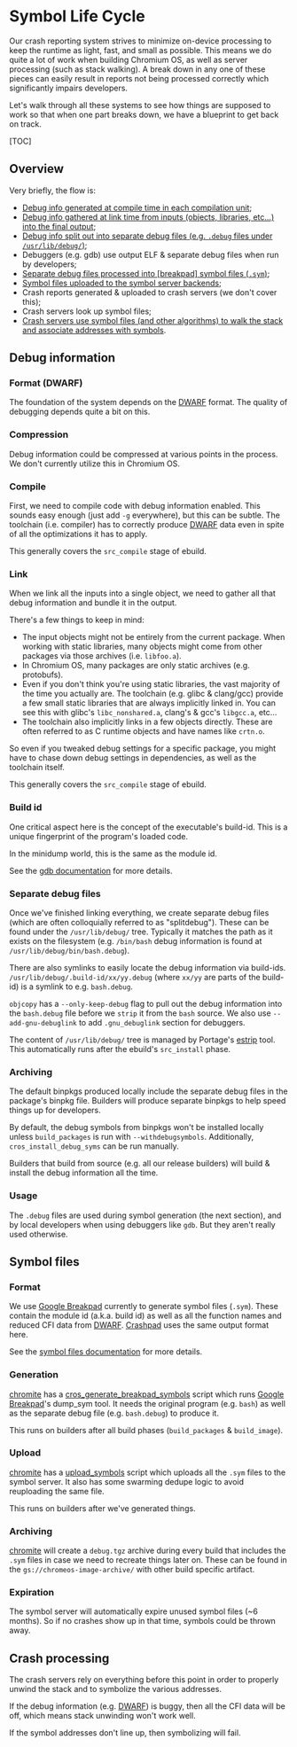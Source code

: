 # Symbol Life Cycle

Our crash reporting system strives to minimize on-device processing to keep the
runtime as light, fast, and small as possible.
This means we do quite a lot of work when building Chromium OS, as well as
server processing (such as stack walking).
A break down in any one of these pieces can easily result in reports not being
processed correctly which significantly impairs developers.

Let's walk through all these systems to see how things are supposed to work so
that when one part breaks down, we have a blueprint to get back on track.

[TOC]

## Overview

Very briefly, the flow is:

*   [Debug info generated at compile time in each compilation unit](#compile);
*   [Debug info gathered at link time from inputs (objects, libraries, etc...)
    into the final output](#link);
*   [Debug info split out into separate debug files (e.g.
    `.debug` files under `/usr/lib/debug/`)](#separate-debug-files);
*   Debuggers (e.g. gdb) use output ELF & separate debug files when run by
    developers;
*   [Separate debug files processed into \[breakpad\] symbol files
    (`.sym`)](#generation);
*   [Symbol files uploaded to the symbol server backends](#upload);
*   Crash reports generated & uploaded to crash servers (we don't cover this);
*   Crash servers look up symbol files;
*   [Crash servers use symbol files (and other algorithms) to walk the stack
    and associate addresses with symbols](#crash-processing).

## Debug information

### Format (DWARF)

The foundation of the system depends on the [DWARF] format.
The quality of debugging depends quite a bit on this.

### Compression

Debug information could be compressed at various points in the process.
We don't currently utilize this in Chromium OS.

### Compile

First, we need to compile code with debug information enabled.
This sounds easy enough (just add `-g` everywhere), but this can be subtle.
The toolchain (i.e. compiler) has to correctly produce [DWARF] data even in
spite of all the optimizations it has to apply.

This generally covers the `src_compile` stage of ebuild.

### Link

When we link all the inputs into a single object, we need to gather all that
debug information and bundle it in the output.

There's a few things to keep in mind:

*   The input objects might not be entirely from the current package.  When
    working with static libraries, many objects might come from other packages
    via those archives (i.e. `libfoo.a`).
*   In Chromium OS, many packages are only static archives (e.g. protobufs).
*   Even if you don't think you're using static libraries, the vast majority of
    the time you actually are.  The toolchain (e.g. glibc & clang/gcc) provide a
    few small static libraries that are always implicitly linked in.  You can
    see this with glibc's `libc_nonshared.a`, clang's & gcc's `libgcc.a`, etc...
*   The toolchain also implicitly links in a few objects directly.  These are
    often referred to as C runtime objects and have names like `crtn.o`.

So even if you tweaked debug settings for a specific package, you might have to
chase down debug settings in dependencies, as well as the toolchain itself.

This generally covers the `src_compile` stage of ebuild.

### Build id

One critical aspect here is the concept of the executable's build-id.
This is a unique fingerprint of the program's loaded code.

In the minidump world, this is the same as the module id.

See the
[gdb documentation](https://sourceware.org/gdb/onlinedocs/gdb/Separate-Debug-Files.html)
for more details.

### Separate debug files

Once we've finished linking everything, we create separate debug files
(which are often colloquially referred to as "splitdebug").
These can be found under the `/usr/lib/debug/` tree.
Typically it matches the path as it exists on the filesystem (e.g. `/bin/bash`
debug information is found at `/usr/lib/debug/bin/bash.debug`).

There are also symlinks to easily locate the debug information via build-ids.
`/usr/lib/debug/.build-id/xx/yy.debug` (where `xx/yy` are parts of the build-id)
is a symlink to e.g. `bash.debug`.

`objcopy` has a `--only-keep-debug` flag to pull out the debug information into
the `bash.debug` file before we `strip` it from the `bash` source.
We also use `--add-gnu-debuglink` to add `.gnu_debuglink` section for debuggers.

The content of `/usr/lib/debug/` tree is managed by Portage's [estrip] tool.
This automatically runs after the ebuild's `src_install` phase.

### Archiving

The default binpkgs produced locally include the separate debug files in the
package's binpkg file.
Builders will produce separate binpkgs to help speed things up for developers.

By default, the debug symbols from binpkgs won't be installed locally unless
`build_packages` is run with `--withdebugsymbols`.
Additionally, `cros_install_debug_syms` can be run manually.

Builders that build from source (e.g. all our release builders) will build &
install the debug information all the time.

### Usage

The `.debug` files are used during symbol generation (the next section), and by
local developers when using debuggers like `gdb`.
But they aren't really used otherwise.

## Symbol files

### Format

We use [Google Breakpad] currently to generate symbol files (`.sym`).
These contain the module id (a.k.a. build id) as well as all the function names
and reduced CFI data from [DWARF].
[Crashpad] uses the same output format here.

See the
[symbol files documentation](https://chromium.googlesource.com/breakpad/breakpad/+/master/docs/symbol_files.md)
for more details.

### Generation

[chromite] has a [cros_generate_breakpad_symbols] script which runs
[Google Breakpad]'s dump_sym tool.
It needs the original program (e.g. `bash`) as well as the separate debug file
(e.g. `bash.debug`) to produce it.

This runs on builders after all build phases (`build_packages` & `build_image`).

### Upload

[chromite] has a [upload_symbols] script which uploads all the `.sym` files to
the symbol server.
It also has some swarming dedupe logic to avoid reuploading the same file.

This runs on builders after we've generated things.

### Archiving

[chromite] will create a `debug.tgz` archive during every build that includes
the `.sym` files in case we need to recreate things later on.
These can be found in the `gs://chromeos-image-archive/` with other build
specific artifact.

### Expiration

The symbol server will automatically expire unused symbol files (~6 months).
So if no crashes show up in that time, symbols could be thrown away.

## Crash processing

The crash servers rely on everything before this point in order to properly
unwind the stack and to symbolize the various addresses.

If the debug information (e.g. [DWARF]) is buggy, then all the CFI data will be
off, which means stack unwinding won't work well.

If the symbol addresses don't line up, then symbolizing will fail.


[chromite]: https://chromium.googlesource.com/chromiumos/chromite/
[Crashpad]: https://chromium.googlesource.com/crashpad/crashpad/
[cros_generate_breakpad_symbols]: https://chromium.googlesource.com/chromiumos/chromite/+/master/scripts/cros_generate_breakpad_symbols.py
[DWARF]: https://en.wikipedia.org/wiki/DWARF
[estrip]: https://chromium.googlesource.com/chromiumos/third_party/portage_tool/+/refs/tags/portage-2.3.49/bin/estrip#192
[Google Breakpad]: https://chromium.googlesource.com/breakpad/breakpad/
[upload_symbols]: https://chromium.googlesource.com/chromiumos/chromite/+/master/scripts/upload_symbols.py

